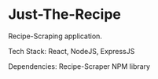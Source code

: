 # Just-The-Recipe
Recipe-Scraping application.

Tech Stack: React, NodeJS, ExpressJS

Dependencies: Recipe-Scraper NPM library
